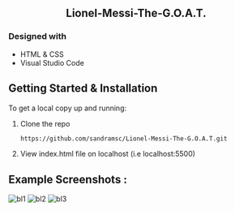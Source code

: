 
<!-- PROJECT TITLE -->

 <h2 2 align="center">
    Lionel-Messi-The-G.O.A.T.
    <br />
    </h2>


### Designed with

* HTML & CSS
* Visual Studio Code

<!-- GETTING STARTED -->
## Getting Started & Installation

To get a local copy up and running:

1. Clone the repo
   ```sh
   https://github.com/sandramsc/Lionel-Messi-The-G.O.A.T.git
   ```
2. View index.html file on localhost (i.e localhost:5500)

<!-- USAGE EXAMPLES -->
## Example Screenshots :

![bl1](https://user-images.githubusercontent.com/19821445/152432831-f57d5188-3a4b-4529-b9bc-af840ff5fe9f.JPG)
![bl2](https://user-images.githubusercontent.com/19821445/152432834-2f5de98d-bdc6-4ba8-93d2-a63a024b254e.JPG)
![bl3](https://user-images.githubusercontent.com/19821445/152432839-6674aeaa-a93f-4476-a842-cebfc4f4d686.JPG)



